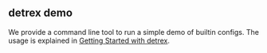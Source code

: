 
## detrex demo

We provide a command line tool to run a simple demo of builtin configs.
The usage is explained in [Getting Started with detrex]().

